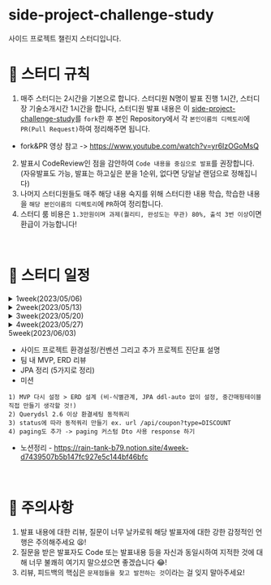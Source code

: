 # side-project-challenge-study
사이드 프로젝트 챌린지 스터디입니다.


# 📢 스터디 규칙
1. 매주 스터디는 2시간을 기본으로 합니다. 스터디원 N명이 발표 진행 1시간, 스터디장 기술소개시간 1시간을 합니다, 스터디원 발표 내용은 이 [side-project-challenge-study](https://github.com/mooh2jj/side-project-challenge-study)를 `fork`한 후 본인 Repository에서 각 `본인이름의 디렉토리`에 `PR(Pull Request)`하여 정리해주면 됩니다.
  * fork&PR 영상 참고 -> https://www.youtube.com/watch?v=yr6IzOGoMsQ

2. 발표시 CodeReview인 점을 감안하여 `Code 내용을 중심으로 발표`를 권장합니다. (자유발표도 가능, 발표는 하고싶은 분을 1순위, 없다면 당일날 랜덤으로 정해집니다)
3. 나머지 스터디원들도 매주 해당 내용 숙지를 위해 스터디한 내용 학습, 학습한 내용을 `해당 본인이름의 디렉토리`에 `PR`하여 정리합니다. 
4. 스터디 룸 비용은 `1.3만원이며 과제(퀄리티, 완성도는 무관) 80%, 출석 3번 이상`이면 환급이 가능합니다!


<br>

# 📅 스터디 일정

<details>
<summary>1week(2023/05/06)</summary>
<div markdown="1">

  * 자기소개 시간
  * 스터디 취지, 방향, 구성 방식 설명
  * 실습 - REST API 문자열 반환 테스트
  * 과제
  ```
  1) 해당 레포지토리 fork & PR 해보기
  
  2) Centos vs Ubuntu 차이 
  3) Shell script란?
  4) MySQL5.7 vs MySQL8.0 차이
  5) git-flow 란 무엇인지 정리
  6) git 대표적 명령어 정리
  7) MySQL에서 DB 테이블 설계시 중요 요소 각 정리
  ```
 * 환경셋팅 - [https://www.notion.so/bb4d80cb1a094696b8ff27f4cd52bb00](https://www.notion.so/bb4d80cb1a094696b8ff27f4cd52bb00)

 * 노션정리 - https://www.notion.so/1week-c05cb87044784e7a847c3680b568c99e

</div>
</details>

<details>
<summary>2week(2023/05/13)</summary>
<div markdown="1">

  * 1:1 개인 면담 - 스터디원 needs 체크
  * git 명령어 + mysql 정리 + linux 실습
  * 실습 - REST API 문자열 반환 get api -> gradle build -> jar (로컬) + aws ec2 서버 deploy
  * 과제
  ```
  1) 실습 rest api 프로젝트 git 연동 -> aws ec2 서버 deploy (jar 실행)
  2) shell script 로 aws ec2 서버 deploy (jar 실행) 자동배포 
  3) mysql 명령어 연습 - 프로그래머스 SQL 코딩테스트 기출문제 Lv1~Lv4 20문제 풀기 (join, groupBy는 꼭 연습!)
  4) 책 최소 3권 정하기 -> 다음 주 1권 채택 블로그 정리 발표 준비!
  ```
 * 노션정리 - https://www.notion.so/2week-9fd123cd225f4755a70019061d210a05

</div>
</details>

<details>
<summary>3week(2023/05/20)</summary>
<div markdown="1">

  * 책 - <객.사.오> 리뷰
  * 실습 - SOLID 원칙에 기반한 프로그래밍 리팩토링 - orderDish
  * 실습 - tag, board 사이에 중간매핑테이블을 활용하여 tag 리스트가 있는 board 상세 조회 api
  * 미션
  ```
  1) 책 블로그 발표 준비
  2) JPA Entity 연관관계 매핑 연습
  2) 실습한 프로젝트 내용에 exceptionHandler 로 exception 처리 적용
  ```
 * 노션정리 - https://rain-tank-b79.notion.site/3week-9a782c2a3f7b48a584077d0f89d5c558

</div>
</details>

 <details>
<summary>4week(2023/05/27)</summary>
<div markdown="1">

  * 책 - <클린코드> 리뷰
  * exceptionHandler 로 exception 처리 적용 설명
  * 본격 사이드 프로젝트 진행 방식 및 구조 설명
  * 실습 - 사이드 프로젝트 레벨 테스트 - coupon 도메인 crud api 실습 + 리스트 조회 api 내 status 필터링 
  * 미션
  ```
  1) 팀원이 정해진 후 사이드 프로젝트 주제선정
  2) 실습 내용 , enum filter api + 페이징(paging) 적용해보기!
  3) 실습한 프로젝트 내용에 exceptionHandler 로 exception 처리 적용
  ```
 * 노션정리 - https://rain-tank-b79.notion.site/4week-d7439507b5b147fc927e5c144bf46bfc

</div>
</details>
  
<summary>5week(2023/06/03)</summary>
<div markdown="1">

  * 사이드 프로젝트 환경설정/컨벤션 그리고 추가 프로젝트 진단표 설명
  * 팀 내 MVP, ERD 리뷰
  * JPA 정리 (5가지로 정리) 
  * 미션
  ```
  1) MVP 다시 설정 > ERD 설계 (비-식별관계, JPA ddl-auto 없이 설정, 중간매핑테이블 직접 만들기 생각할 것!)
  2) Querydsl 2.6 이상 환결세팅 동적쿼리
  3) status에 따라 동적쿼리 만들기 ex. url /api/coupon?type=DISCOUNT
  4) paging도 추가 -> paging 커스텀 Dto 사용 response 하기 
  ```
 * 노션정리 - https://rain-tank-b79.notion.site/4week-d7439507b5b147fc927e5c144bf46bfc

</div>
</details>

<br>

# 🎃 주의사항

1. 발표 내용에 대한 리뷰, 질문이 너무 날카로워 해당 발표자에 대한 강한 감정적인 언행은 주의해주세요 😫!
2. 질문을 받은 발표자도 Code 또는 발표내용 등을 자신과 동일시하여 지적한 것에 대해 너무 불쾌히 여기지 말으셨으면 좋겠습니다 😂!
3. 리뷰, 피드백의 핵심은 `문제점들을 찾고 발전하는 것`이라는 걸 잊지 말아주세요!
